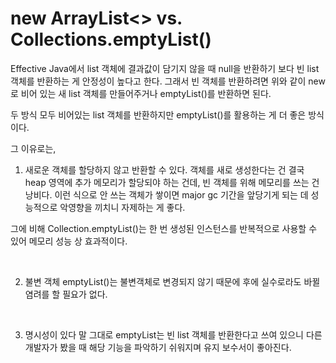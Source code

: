 # new ArrayList<> vs. Collections.emptyList()

Effective Java에서 list 객체에 결과값이 담기지 않을 때 null을 반환하기 보다 빈 list 객체를 반환하는 게 안정성이 높다고 한다.
그래서 빈 객체를 반환하려면 위와 같이 new로 비어 있는 새 list 객체를 만들어주거나 emptyList()를 반환하면 된다.

두 방식 모두 비어있는 list 객체를 반환하지만 emptyList()를 활용하는 게 더 좋은 방식이다.

그 이유로는,
1. 새로운 객체를 할당하지 않고 반환할 수 있다.
객체를 새로 생성한다는 건 결국 heap 영역에 추가 메모리가 할당되야 하는 건데, 빈 객체를 위해 메모리를 쓰는 건 낭비다.
이런 식으로 안 쓰는 객체가 쌓이면 major gc 기간을 앞당기게 되는 데 성능적으로 악영향을 끼치니 자제하는 게 좋다.

그에 비해 Collection.emptyList()는 한 번 생성된 인스턴스를 반복적으로 사용할 수 있어 메모리 성능 상 효과적이다.

<br>

2. 불변 객체
emptyList()는 불변객체로 변경되지 않기 때문에 후에 실수로라도 바뀔 염려를 할 필요가 없다.

<br>

3. 명시성이 있다
말 그대로 emptyList는 빈 list 객체를 반환한다고 쓰여 있으니 다른 개발자가 봤을 때 해당 기능을 파악하기 쉬워지며 유지 보수서이 좋아진다.
